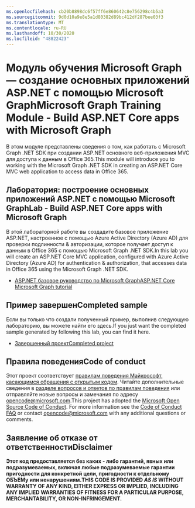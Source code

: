 ```yaml
---
ms.openlocfilehash: cb20b8898dc6f57ff6e860642c8e756298c4b5a3
ms.sourcegitcommit: 9d0d10a9e8e5a1d80382d89bc412df287bee03f3
ms.translationtype: MT
ms.contentlocale: ru-RU
ms.lasthandoff: 10/30/2020
ms.locfileid: "48822423"
---
```

# <a name="microsoft-graph-training-module---build-aspnet-core-apps-with-microsoft-graph"></a><span data-ttu-id="8c1bd-101">Модуль обучения Microsoft Graph — создание основных приложений ASP.NET с помощью Microsoft Graph</span><span class="sxs-lookup"><span data-stu-id="8c1bd-101">Microsoft Graph Training Module - Build ASP.NET Core apps with Microsoft Graph</span></span>

<span data-ttu-id="8c1bd-102">В этом модуле представлены сведения о том, как работать с Microsoft Graph .NET SDK при создании ASP.NET основного веб-приложения MVC для доступа к данным в Office 365.</span><span class="sxs-lookup"><span data-stu-id="8c1bd-102">This module will introduce you to working with the Microsoft Graph .NET SDK in creating an ASP.NET Core MVC web application to access data in Office 365.</span></span>

## <a name="lab---build-aspnet-core-apps-with-microsoft-graph"></a><span data-ttu-id="8c1bd-103">Лаборатория: построение основных приложений ASP.NET с помощью Microsoft Graph</span><span class="sxs-lookup"><span data-stu-id="8c1bd-103">Lab - Build ASP.NET Core apps with Microsoft Graph</span></span>

<span data-ttu-id="8c1bd-104">В этой лабораторной работе вы создадите базовое приложение ASP.NET, настроенное с помощью Azure Active Directory (Azure AD) для проверки подлинности & авторизации, которое получает доступ к данным в Office 365 с помощью Microsoft Graph .NET SDK.</span><span class="sxs-lookup"><span data-stu-id="8c1bd-104">In this lab you will create an ASP.NET Core MVC application, configured with Azure Active Directory (Azure AD) for authentication & authorization, that accesses data in Office 365 using the Microsoft Graph .NET SDK.</span></span>

- [<span data-ttu-id="8c1bd-105">ASP.NET базовое руководство по Microsoft Graph</span><span class="sxs-lookup"><span data-stu-id="8c1bd-105">ASP.NET Core Microsoft Graph tutorial</span></span>](https://docs.microsoft.com/graph/tutorials/aspnet-core)

## <a name="completed-sample"></a><span data-ttu-id="8c1bd-106">Пример завершен</span><span class="sxs-lookup"><span data-stu-id="8c1bd-106">Completed sample</span></span>

<span data-ttu-id="8c1bd-107">Если вы только что создали полученный пример, выполнив следующую лабораторию, вы можете найти его здесь.</span><span class="sxs-lookup"><span data-stu-id="8c1bd-107">If you just want the completed sample generated by following this lab, you can find it here.</span></span>

- [<span data-ttu-id="8c1bd-108">Завершенный проект</span><span class="sxs-lookup"><span data-stu-id="8c1bd-108">Completed project</span></span>](demo)

## <a name="code-of-conduct"></a><span data-ttu-id="8c1bd-109">Правила поведения</span><span class="sxs-lookup"><span data-stu-id="8c1bd-109">Code of conduct</span></span>

<span data-ttu-id="8c1bd-p101">Этот проект соответствует [правилам поведения Майкрософт, касающимся обращения с открытым кодом](https://opensource.microsoft.com/codeofconduct/). Читайте дополнительные сведения в [разделе вопросов и ответов по правилам поведения](https://opensource.microsoft.com/codeofconduct/faq/) или отправляйте новые вопросы и замечания по адресу [opencode@microsoft.com](mailto:opencode@microsoft.com).</span><span class="sxs-lookup"><span data-stu-id="8c1bd-p101">This project has adopted the [Microsoft Open Source Code of Conduct](https://opensource.microsoft.com/codeofconduct/). For more information see the [Code of Conduct FAQ](https://opensource.microsoft.com/codeofconduct/faq/) or contact [opencode@microsoft.com](mailto:opencode@microsoft.com) with any additional questions or comments.</span></span>

## <a name="disclaimer"></a><span data-ttu-id="8c1bd-112">Заявление об отказе от ответственности</span><span class="sxs-lookup"><span data-stu-id="8c1bd-112">Disclaimer</span></span>

<span data-ttu-id="8c1bd-113">**Этот код предоставляется без каких _-_ либо гарантий, явных или подразумеваемых, включая любые подразумеваемые гарантии пригодности для конкретной цели, пригодности к отдельному ОБЪЕМу или ненарушениям.**</span><span class="sxs-lookup"><span data-stu-id="8c1bd-113">**THIS CODE IS PROVIDED _AS IS_ WITHOUT WARRANTY OF ANY KIND, EITHER EXPRESS OR IMPLIED, INCLUDING ANY IMPLIED WARRANTIES OF FITNESS FOR A PARTICULAR PURPOSE, MERCHANTABILITY, OR NON-INFRINGEMENT.**</span></span>
